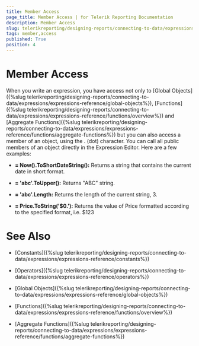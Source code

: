 ```yaml
---
title: Member Access
page_title: Member Access | for Telerik Reporting Documentation
description: Member Access
slug: telerikreporting/designing-reports/connecting-to-data/expressions/expressions-reference/member-access
tags: member,access
published: True
position: 4
---
```


# Member Access



When you write an expression, you have access not only to [Global Objects]({%slug telerikreporting/designing-reports/connecting-to-data/expressions/expressions-reference/global-objects%}),        	[Functions]({%slug telerikreporting/designing-reports/connecting-to-data/expressions/expressions-reference/functions/overview%}) and [Aggregate Functions]({%slug telerikreporting/designing-reports/connecting-to-data/expressions/expressions-reference/functions/aggregate-functions%})     	but you can also access a member of an object, using the . (dot) character. You can call all public members of an object directly     	in the Expression Editor. Here are a few examples:     	     	 

*  __= Now().ToShortDateString():__ Returns a string that contains the current date in short format.

*  __= 'abc'.ToUpper():__ Returns "ABC" string.

*  __= 'abc'.Length:__ Returns the length of the current string, 3.

*  __= Price.ToString('$0.'):__ Returns the value of Price formatted according to the specified format, i.e. $123

# See Also


 * [Constants]({%slug telerikreporting/designing-reports/connecting-to-data/expressions/expressions-reference/constants%})

 * [Operators]({%slug telerikreporting/designing-reports/connecting-to-data/expressions/expressions-reference/operators%})

 * [Global Objects]({%slug telerikreporting/designing-reports/connecting-to-data/expressions/expressions-reference/global-objects%})

 * [Functions]({%slug telerikreporting/designing-reports/connecting-to-data/expressions/expressions-reference/functions/overview%})

 * [Aggregate Functions]({%slug telerikreporting/designing-reports/connecting-to-data/expressions/expressions-reference/functions/aggregate-functions%})

